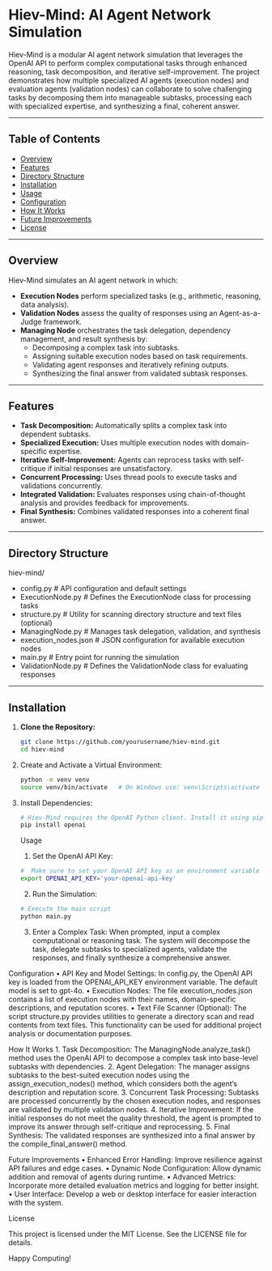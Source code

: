 # Hiev-Mind: AI Agent Network Simulation

Hiev-Mind is a modular AI agent network simulation that leverages the OpenAI API to perform complex computational tasks through enhanced reasoning, task decomposition, and iterative self-improvement. The project demonstrates how multiple specialized AI agents (execution nodes) and evaluation agents (validation nodes) can collaborate to solve challenging tasks by decomposing them into manageable subtasks, processing each with specialized expertise, and synthesizing a final, coherent answer.

---

## Table of Contents

- [Overview](#overview)
- [Features](#features)
- [Directory Structure](#directory-structure)
- [Installation](#installation)
- [Usage](#usage)
- [Configuration](#configuration)
- [How It Works](#how-it-works)
- [Future Improvements](#future-improvements)
- [License](#license)

---

## Overview

Hiev-Mind simulates an AI agent network in which:
- **Execution Nodes** perform specialized tasks (e.g., arithmetic, reasoning, data analysis).
- **Validation Nodes** assess the quality of responses using an Agent-as-a-Judge framework.
- **Managing Node** orchestrates the task delegation, dependency management, and result synthesis by:
  - Decomposing a complex task into subtasks.
  - Assigning suitable execution nodes based on task requirements.
  - Validating agent responses and iteratively refining outputs.
  - Synthesizing the final answer from validated subtask responses.

---

## Features

- **Task Decomposition:** Automatically splits a complex task into dependent subtasks.
- **Specialized Execution:** Uses multiple execution nodes with domain-specific expertise.
- **Iterative Self-Improvement:** Agents can reprocess tasks with self-critique if initial responses are unsatisfactory.
- **Concurrent Processing:** Uses thread pools to execute tasks and validations concurrently.
- **Integrated Validation:** Evaluates responses using chain-of-thought analysis and provides feedback for improvements.
- **Final Synthesis:** Combines validated responses into a coherent final answer.

---

## Directory Structure

hiev-mind/
- config.py                # API configuration and default settings
- ExecutionNode.py         # Defines the ExecutionNode class for processing tasks
- structure.py             # Utility for scanning directory structure and text files (optional)
- ManagingNode.py          # Manages task delegation, validation, and synthesis
- execution_nodes.json     # JSON configuration for available execution nodes
- main.py                  # Entry point for running the simulation
- ValidationNode.py        # Defines the ValidationNode class for evaluating responses

---

## Installation

1. **Clone the Repository:**

   ```bash
   git clone https://github.com/yourusername/hiev-mind.git
   cd hiev-mind
   ```

2.	Create and Activate a Virtual Environment:

    ```bash
    python -m venv venv
    source venv/bin/activate   # On Windows use: venv\Scripts\activate
    ```


3.	Install Dependencies:

    ```bash
    # Hiev-Mind requires the OpenAI Python client. Install it using pip
    pip install openai
    ```

    Usage
	
    1.	Set the OpenAI API Key:

    ```bash
    #  Make sure to set your OpenAI API key as an environment variable
    export OPENAI_API_KEY='your-openai-api-key'
    ```

	2.	Run the Simulation:
    ```bash
    # Execute the main script
    python main.py
    ```

	3.	Enter a Complex Task:
When prompted, input a complex computational or reasoning task. The system will decompose the task, delegate subtasks to specialized agents, validate the responses, and finally synthesize a comprehensive answer.

Configuration
	•	API Key and Model Settings:
In config.py, the OpenAI API key is loaded from the OPENAI_API_KEY environment variable. The default model is set to gpt-4o.
	•	Execution Nodes:
The file execution_nodes.json contains a list of execution nodes with their names, domain-specific descriptions, and reputation scores.
	•	Text File Scanner (Optional):
The script structure.py provides utilities to generate a directory scan and read contents from text files. This functionality can be used for additional project analysis or documentation purposes.

How It Works
	1.	Task Decomposition:
The ManagingNode.analyze_task() method uses the OpenAI API to decompose a complex task into base-level subtasks with dependencies.
	2.	Agent Delegation:
The manager assigns subtasks to the best-suited execution nodes using the assign_execution_nodes() method, which considers both the agent’s description and reputation score.
	3.	Concurrent Task Processing:
Subtasks are processed concurrently by the chosen execution nodes, and responses are validated by multiple validation nodes.
	4.	Iterative Improvement:
If the initial responses do not meet the quality threshold, the agent is prompted to improve its answer through self-critique and reprocessing.
	5.	Final Synthesis:
The validated responses are synthesized into a final answer by the compile_final_answer() method.

Future Improvements
	•	Enhanced Error Handling: Improve resilience against API failures and edge cases.
	•	Dynamic Node Configuration: Allow dynamic addition and removal of agents during runtime.
	•	Advanced Metrics: Incorporate more detailed evaluation metrics and logging for better insight.
	•	User Interface: Develop a web or desktop interface for easier interaction with the system.

License

This project is licensed under the MIT License. See the LICENSE file for details.

Happy Computing!

